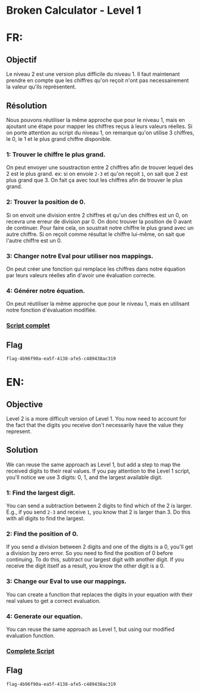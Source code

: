 # Broken Calculator - Level 1

# FR:

## Objectif
Le niveau 2 est une version plus difficile du niveau 1. Il faut maintenant prendre en compte que les chiffres qu'on reçoit n'ont pas necessairement la valeur qu'ils représentent.

## Résolution

Nous pouvons réutiliser la même approche que pour le niveau 1, mais en ajoutant une étape pour mapper les chiffres reçus à leurs valeurs réelles. Si on porte attention au script du niveau 1, on remarque qu'on utilise 3 chiffres, le 0, le 1 et le plus grand chiffre disponible.

### 1: Trouver le chiffre le plus grand.
On peut envoyer une soustraction entre 2 chiffres afin de trouver lequel des 2 est le plus grand. ex: si on envoie `2-3` et qu'on reçoit `1`, on sait que 2 est plus grand que 3. On fait ça avec tout les chiffres afin de trouver le plus grand.

### 2: Trouver la position de 0.
Si on envoit une division entre 2 chiffres et qu'un des chiffres est un 0, on recevra une erreur de division par 0. On donc trouver la position de 0 avant de continuer. Pour faire cela, on soustrait notre chiffre le plus grand avec un autre chiffre. Si on reçoit comme résultat le chiffre lui-même, on sait que l'autre chiffre est un 0.

### 3: Changer notre Eval pour utiliser nos mappings.
On peut créer une fonction qui remplace les chiffres dans notre équation par leurs valeurs réelles afin d'avoir une évaluation correcte.

### 4: Générer notre équation.
On peut réutiliser la même approche que pour le niveau 1, mais en utilisant notre fonction d'évaluation modifiée.

### [Script complet](./sol.py)

## Flag
`flag-4b96f90a-ea5f-4138-afe5-c489438ac319`

# EN:

## Objective
Level 2 is a more difficult version of Level 1. You now need to account for the fact that the digits you receive don't necessarily have the value they represent.

## Solution

We can reuse the same approach as Level 1, but add a step to map the received digits to their real values. If you pay attention to the Level 1 script, you'll notice we use 3 digits: 0, 1, and the largest available digit.

### 1: Find the largest digit.
You can send a subtraction between 2 digits to find which of the 2 is larger. E.g., if you send `2-3` and receive `1`, you know that 2 is larger than 3. Do this with all digits to find the largest.

### 2: Find the position of 0.
If you send a division between 2 digits and one of the digits is a 0, you'll get a division by zero error. So you need to find the position of 0 before continuing. To do this, subtract our largest digit with another digit. If you receive the digit itself as a result, you know the other digit is a 0.

### 3: Change our Eval to use our mappings.
You can create a function that replaces the digits in your equation with their real values to get a correct evaluation.

### 4: Generate our equation.
You can reuse the same approach as Level 1, but using our modified evaluation function.

### [Complete Script](./sol.py)

## Flag
`flag-4b96f90a-ea5f-4138-afe5-c489438ac319`